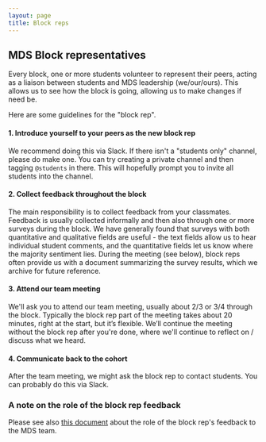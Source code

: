```yaml
---
layout: page
title: Block reps
---
```


## MDS Block representatives

Every block, one or more students volunteer to represent their peers, acting as a liaison between students and MDS leadership (we/our/ours). This allows us to see how the block is going, allowing us to make changes if need be. 

Here are some guidelines for the "block rep".

#### 1. Introduce yourself to your peers as the new block rep

We recommend doing this via Slack. If there isn't a "students only" channel, please do make one. You can try creating a private channel and then tagging `@students` in there. This will hopefully prompt you to invite all students into the channel.

#### 2. Collect feedback throughout the block

The main responsibility is to collect feedback from your classmates. Feedback is usually collected informally and then also through one or more surveys during the block. We have generally found that surveys with both quantitative and qualitative fields are useful - the text fields allow us to hear individual student comments, and the quantitative fields let us know where the majority sentiment lies. During the meeting (see below), block reps often provide us with a document summarizing the survey results, which we archive for future reference. 

#### 3. Attend our team meeting

We'll ask you to attend our team meeting, usually about 2/3 or 3/4 through the block. Typically the block rep part of the meeting takes about 20 minutes, right at the start, but it’s flexible. We’ll continue the meeting without the block rep after you're done, where we'll continue to reflect on / discuss what we heard.

#### 4. Communicate back to the cohort

After the team meeting, we might ask the block rep to contact students. You can probably do this via Slack.  

### A note on the role of the block rep feedback

Please see also [this document](/resources_pages/student_feedback) about the role of the block rep's feedback to the MDS team.
